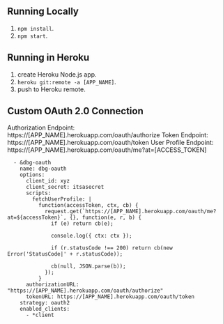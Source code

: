 ## Running Locally

1. `npm install`.
1. `npm start`.

## Running in Heroku

1. create Heroku Node.js app.
1. `heroku git:remote -a [APP_NAME]`.
1. push to Heroku remote.

## Custom OAuth 2.0 Connection

Authorization Endpoint: https://[APP_NAME].herokuapp.com/oauth/authorize
Token Endpoint: https://[APP_NAME].herokuapp.com/oauth/token
User Profile Endpoint: https://[APP_NAME].herokuapp.com/oauth/me?at=[ACCESS_TOKEN]

```
  - &dbg-oauth
    name: dbg-oauth
    options:
      client_id: xyz
      client_secret: itsasecret
      scripts:
        fetchUserProfile: |
          function(accessToken, ctx, cb) {
            request.get(`https://[APP_NAME].herokuapp.com/oauth/me?at=${accessToken}`, {}, function(e, r, b) {
              if (e) return cb(e);

              console.log({ ctx: ctx });

              if (r.statusCode !== 200) return cb(new Error('StatusCode|' + r.statusCode));

              cb(null, JSON.parse(b));
            });
          }
      authorizationURL: "https://[APP_NAME].herokuapp.com/oauth/authorize"
      tokenURL: https://[APP_NAME].herokuapp.com/oauth/token
    strategy: oauth2
    enabled_clients:
      - *client
```